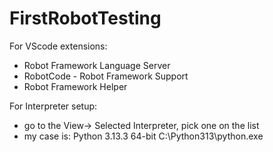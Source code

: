 # FirstRobotTesting
For VScode extensions:
- Robot Framework Language Server
- RobotCode - Robot Framework Support
- Robot Framework Helper

For Interpreter setup:
- go to the View-> Selected Interpreter, pick one on the list
- my case is: Python 3.13.3 64-bit C:\Python313\python.exe
